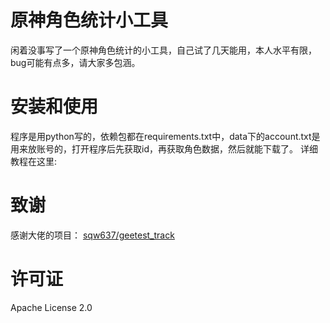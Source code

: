 # 原神角色统计小工具
闲着没事写了一个原神角色统计的小工具，自己试了几天能用，本人水平有限，bug可能有点多，请大家多包涵。
# 安装和使用
程序是用python写的，依赖包都在requirements.txt中，data下的account.txt是用来放账号的，打开程序后先获取id，再获取角色数据，然后就能下载了。
详细教程在这里:
# 致谢
感谢大佬的项目：
[sqw637/geetest_track](https://github.com/sqw637/geetest_track)
# 许可证
Apache License 2.0
